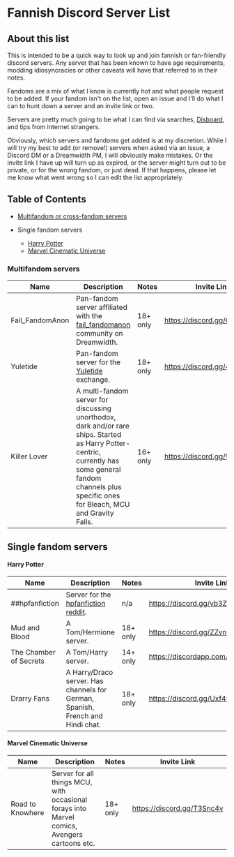 # Fannish Discord Server List

## About this list

This is intended to be a quick way to look up and join fannish or fan-friendly discord servers. Any server that has been known to have age requirements, modding idiosyncracies or other caveats will have that referred to in their notes.

Fandoms are a mix of what I know is currently hot and what people request to be added. If your fandom isn't on the list, open an issue and I'll do what I can to hunt down a server and an invite link or two. 

Servers are pretty much going to be what I can find via searches, [Disboard](https://disboard.org "Disboard.org"), and tips from internet strangers. 

Obviously, which servers and fandoms get added is at my discretion. While I will try my best to add (or remove!) servers when asked via an issue, a Discord DM or a Dreamwidth PM, I will obviously make mistakes. Or the invite link I have up will turn up as expired, or the server might turn out to be private, or for the wrong fandom, or just dead. If that happens, please let me know what went wrong so I can edit the list appropriately.

## Table of Contents

- [Multifandom or cross-fandom servers](#Multifandom-servers)

- Single fandom servers
	- [Harry Potter](#Harry-Potter)
	- [Marvel Cinematic Universe](#Marvel-Cinematic-Universe)
	

### Multifandom servers

| Name | Description | Notes | Invite Link |
| -- | -- | -- | -- |
| Fail_FandomAnon | Pan-fandom server affiliated with the [fail_fandomanon](https://fail-fandomanon.dreamwidth.org/ "fail fandom anon community") community on Dreamwidth. | 18+ only | <https://discord.gg/6G2fx3D> |
| Yuletide | Pan-fandom server for the [Yuletide](https://archiveofourown.org/collections/yuletide2018/profile "Yuletide profile page on Archive of Our Own") exchange. | 18+ only | <https://discord.gg/49NXABD> |
| Killer Lover | A multi-fandom server for discussing unorthodox, dark and/or rare ships. Started as Harry Potter-centric, currently has some general fandom channels plus specific ones for Bleach, MCU and Gravity Falls. | 16+ only | <https://discord.gg/WbS8FWN> |


## Single fandom servers

#### Harry Potter

| Name | Description | Notes | Invite Link |
| -- | -- | -- | -- |
| ##hpfanfiction | Server for the [hpfanfiction reddit](https://www.reddit.com/r/HPfanfiction/ "hp fanfiction reddit"). | n/a | <https://discord.gg/vb3Z7XQ> |
| Mud and Blood | A Tom/Hermione server. | 18+ only | <https://discord.gg/ZZvnUzn> |
| The Chamber of Secrets | A Tom/Harry server. | 14+ only | <https://discordapp.com/invite/kPFavxE> |
| Drarry Fans | A Harry/Draco server. Has channels for German, Spanish, French and Hindi chat. | 18+ only | <https://discord.gg/Uxf4tNp> |


#### Marvel Cinematic Universe

| Name | Description | Notes | Invite Link |
| -- | -- | -- | -- |
| Road to Knowhere | Server for all things MCU, with occasional forays into Marvel comics, Avengers cartoons etc. | 18+ only | https://discord.gg/T3Snc4v |






